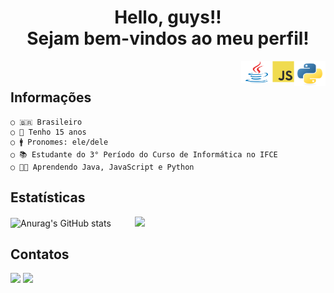 <h1 align="center"> Hello, guys!! <br> Sejam bem-vindos ao meu perfil! </h1>


<img align="right" alt="Rafa-Python" height="40" width="50" src="https://raw.githubusercontent.com/devicons/devicon/master/icons/python/python-original.svg">
<img align="right" alt="Rafa-Javascript" height="34" width="35" src="https://raw.githubusercontent.com/devicons/devicon/master/icons/javascript/javascript-original.svg">
<img align="right" alt="Rafa-Java" height="35" width="50" src="https://raw.githubusercontent.com/devicons/devicon/master/icons/java/java-original.svg">



⠀⠀⠀⠀ 
⠀⠀⠀⠀ 
## Informações 
~~~
○ 🇧🇷 Brasileiro
○ 👨 Tenho 15 anos
○ 🚹 Pronomes: ele/dele
○ 📚 Estudante do 3° Período do Curso de Informática no IFCE
○ 👨‍💻 Aprendendo Java, JavaScript e Python
~~~


## Estatísticas

![Anurag's GitHub stats](https://github-readme-stats.vercel.app/api?username=TheAnders007&show_icons=true&theme=dark) 
⠀⠀⠀
<img height="190em" src="https://github-readme-stats.vercel.app/api/top-langs/?username=TheAnders007&layout=compact&langs_count=7&theme=dark"/>



## Contatos

<div align="left">
<a href="https://instagram.com/anders__007" target="_blank"><img src="https://img.shields.io/badge/-Instagram-%23E4405F?style=for-the-badge&logo=instagram&logoColor=white" target="_blank"></a>
<a href = "mailto:andersonmaiast@gmail.com"><img src="https://img.shields.io/badge/Gmail-D14836?style=for-the-badge&logo=gmail&logoColor=white" target="_blank"></a>


  
